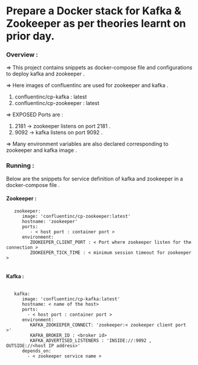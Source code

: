 # Prepare a Docker stack for Kafka & Zookeeper as per theories learnt on prior day.

### Overview :

=> This project contains snippets as docker-compose file and configurations to deploy kafka and zookeeper . 

=> Here images of confluentinc are used for zookeeper and kafka .

1. confluentinc/cp-kafka : latest
2. confluentinc/cp-zookeeper : latest

=> EXPOSED Ports are : 

1.  2181 ->  zookeeper listens on port 2181 .
2.  9092 ->  kafka listens on port 9092 .

=> Many environment variables are also declared corresponding to zookeeper and kafka image .


### Running : 

Below are the snippets for service definition of kafka and zookeeper in a docker-compose file . 


#### Zookeeper :

```
   zookeeper:
      image: 'confluentinc/cp-zookeeper:latest'
      hostname: 'zookeeper'
      ports:
         - < host port : container port > 
      environment:
         ZOOKEEPER_CLIENT_PORT : < Port where zookeeper listen for the connection >
         ZOOKEEPER_TICK_TIME : < minimum session timeout for zookeeper >
         
```

#### Kafka :

```

   kafka:
      image: 'confluentinc/cp-kafka:latest'
      hostname: < name of the host>
      ports:
        - < host port : container port >
      environment:
         KAFKA_ZOOKEEPER_CONNECT: 'zookeeper:< zookeeper client port >'
         KAFKA_BROKER_ID : <broker id>
         KAFKA_ADVERTISED_LISTENERS : 'INSIDE://:9092 , OUTSIDE://<host IP address>'
      depends_on:
        - < zookeeper service name >
  
    


```
